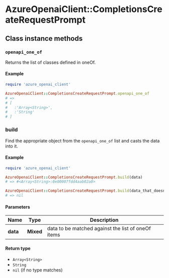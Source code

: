# AzureOpenaiClient::CompletionsCreateRequestPrompt

## Class instance methods

### `openapi_one_of`

Returns the list of classes defined in oneOf.

#### Example

```ruby
require 'azure_openai_client'

AzureOpenaiClient::CompletionsCreateRequestPrompt.openapi_one_of
# =>
# [
#   :'Array<String>',
#   :'String'
# ]
```

### build

Find the appropriate object from the `openapi_one_of` list and casts the data into it.

#### Example

```ruby
require 'azure_openai_client'

AzureOpenaiClient::CompletionsCreateRequestPrompt.build(data)
# => #<Array<String>:0x00007fdd4aab02a0>

AzureOpenaiClient::CompletionsCreateRequestPrompt.build(data_that_doesnt_match)
# => nil
```

#### Parameters

| Name | Type | Description |
| ---- | ---- | ----------- |
| **data** | **Mixed** | data to be matched against the list of oneOf items |

#### Return type

- `Array<String>`
- `String`
- `nil` (if no type matches)


